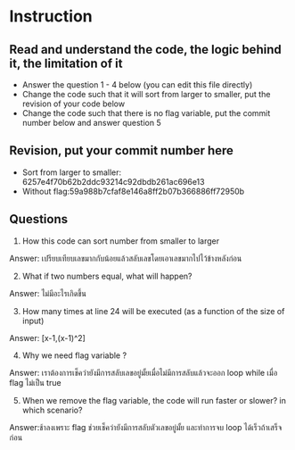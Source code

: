 ﻿# Instruction

## Read and understand the code, the logic behind it, the limitation of it
* Answer the question 1 - 4 below (you can edit this file directly)
* Change the code such that it will sort from larger to smaller, put the revision of your code below
* Change the code such that there is no flag variable, put the commit number below and answer question 5 


## Revision, put your commit number here
* Sort from larger to smaller: 6257e4f70b62b2ddc93214c92dbdb261ac696e13
* Without flag:59a988b7cfaf8e146a8ff2b07b366886ff72950b

## Questions
1. How this code can sort number from smaller to larger
 
Answer: เปรียบเทียบเลขมากกับน้อยแล้วสลับเลขโดยเอาเลขมากไปไว้ข้างหลังก่อน

2. What if two numbers equal, what will happen? 

Answer: ไม่มีอะไรเกิดขึ้น 

3. How many times at line 24 will be executed (as a function of the size of input) 

Answer: [x-1,(x-1)^2]

4. Why we need flag variable ? 

Answer: เราต้องการเช็คว่ายังมีการสลับเลขอยู่มั้ยเมื่อไม่มีการสลับแล้วจะออก loop while เมื่อ flag ไม่เป็น true

5. When we remove the flag variable, the code will run faster or slower? in which scenario? 

Answer:ช้าลงเพราะ flag ช่วยเช็คว่ายังมีการสลับตัวเลขอยู่มั้ย และทำการจบ loop ได้เร็วถ้าเสร็จก่อน